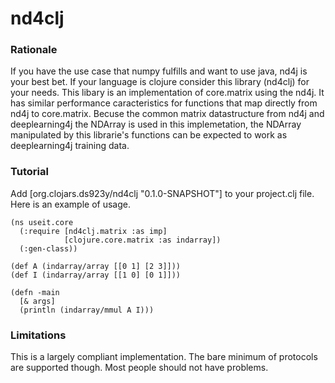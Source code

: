 # nd4clj
### Rationale
If you have the use case that numpy fulfills and want to use java, nd4j is your
best bet.  If your language is clojure consider this library (nd4clj)
for your needs.  This libary is an implementation of core.matrix
using the nd4j.  It has similar performance caracteristics for
functions that map directly from nd4j to core.matrix.
Becuse the common matrix datastructure from nd4j and deeplearning4j
the NDArray is used in this implemetation, the NDArray manipulated
by this librarie's functions can be expected to work as deeplearning4j
training data.
### Tutorial
Add [org.clojars.ds923y/nd4clj "0.1.0-SNAPSHOT"] to your project.clj
file.  Here is an example of usage.
```
(ns useit.core
  (:require [nd4clj.matrix :as imp]
            [clojure.core.matrix :as indarray])
  (:gen-class))

(def A (indarray/array [[0 1] [2 3]]))
(def I (indarray/array [[1 0] [0 1]]))

(defn -main
  [& args]
  (println (indarray/mmul A I)))
```

### Limitations
This is a largely compliant implementation.  The bare minimum of
protocols are supported though.  Most people should not have problems.

